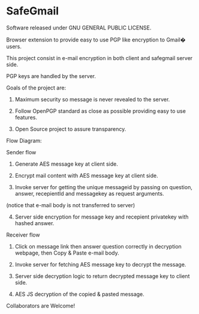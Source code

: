 SafeGmail
=========

Software released under GNU GENERAL PUBLIC LICENSE.

Browser extension to provide easy to use PGP like encryption to Gmail� users.

This project consist in e-mail encryption in both client and safegmail server side.

PGP keys are handled by the server.

Goals of the project are:

1. Maximum security so message is never revealed to the server.

2. Follow OpenPGP standard as close as possible providing easy to use features. 

3. Open Source project to assure transparency. 

Flow Diagram: 

Sender flow

1. Generate AES message key at client side. 

2. Encrypt mail content with AES message key at client side.

3. Invoke server for getting the unique messageid by passing on question, answer, recepientId and messagekey as request arguments.

(notice that e-mail body is not transferred to server)

4. Server side encryption for message key and recepient privatekey with hashed answer.

Receiver flow

1. Click on message link then answer question correctly in decryption webpage, then Copy & Paste e-mail body. 

2. Invoke server for fetching AES message key to decrypt the message.

3. Server side decryption logic to return decrypted message key to client side.

4. AES JS decryption of the copied & pasted message.

Collaborators are Welcome!
